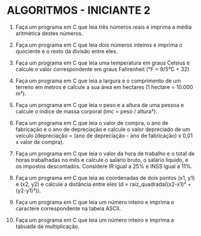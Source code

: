 # ALGORITMOS - INICIANTE 2

1. Faça um programa em C que leia três números reais e imprima a média aritmética destes números.

2. Faça um programa em C que leia dois números inteiros e imprima o quociente e o resto da divisão entre eles.

3. Faça um programa em C que leia uma temperatura em graus Celsius e calcule o valor correspondente em graus Fahrenheit (°F = 9/5°C + 32).

4. Faça um programa em C que leia a largura e o comprimento de um terreno em metros e calcule a sua área em hectares (1 hectare = 10.000 m²).

5. Faça um programa em C que leia o peso e a altura de uma pessoa e calcule o índice de massa corporal (imc = peso / altura²).

6. Faça um programa em C que leia o valor de compra, o ano de fabricação e o ano de depreciação e calcule o valor depreciado de um veículo (depreciação = (ano de depreciação - ano de fabricação) x 0,01 x valor de compra).

7. Faça um programa em C que leia o valor da hora de trabalho e o total de horas trabalhadas no mês e calcule o salário bruto, o salário líquido, e os impostos descontados. Considere IR igual a 25% e INSS igual a 11%.

8. Faça um programa em C que leia as coordenadas de dois pontos (x1, y1) e (x2, y2) e calcule a distância entre eles (d = raiz_quadrada((x2-x1)² + (y2-y1)²)).

9. Faça um programa em C que leia um número inteiro e imprima o caractere correspondente na tabela ASCII.

10. Faça um programa em C que leia um número inteiro e imprima a tabuada de multiplicação.
